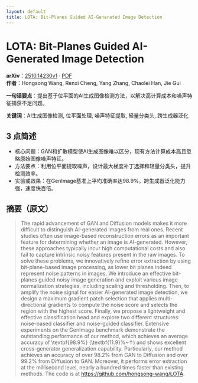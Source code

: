 ```yaml
---
layout: default
title: LOTA: Bit-Planes Guided AI-Generated Image Detection
---
```


# LOTA: Bit-Planes Guided AI-Generated Image Detection
**arXiv**：[2510.14230v1](https://arxiv.org/abs/2510.14230) · [PDF](https://arxiv.org/pdf/2510.14230.pdf)  
**作者**：Hongsong Wang, Renxi Cheng, Yang Zhang, Chaolei Han, Jie Gui  

**一句话要点**：提出基于位平面的AI生成图像检测方法，以解决高计算成本和噪声特征捕获不足问题。

**关键词**：AI生成图像检测, 位平面处理, 噪声特征提取, 轻量分类头, 跨生成器泛化

## 3 点简述
- 核心问题：GAN和扩散模型使AI生成图像难以区分，现有方法计算成本高且忽略原始图像噪声特征。
- 方法要点：利用位平面提取噪声，设计最大梯度补丁选择和轻量分类头，提升检测效率。
- 实验或效果：在GenImage基准上平均准确率达98.9%，跨生成器泛化能力强，速度快百倍。

## 摘要（原文）

> The rapid advancement of GAN and Diffusion models makes it more difficult to
> distinguish AI-generated images from real ones. Recent studies often use
> image-based reconstruction errors as an important feature for determining
> whether an image is AI-generated. However, these approaches typically incur
> high computational costs and also fail to capture intrinsic noisy features
> present in the raw images. To solve these problems, we innovatively refine
> error extraction by using bit-plane-based image processing, as lower bit planes
> indeed represent noise patterns in images. We introduce an effective bit-planes
> guided noisy image generation and exploit various image normalization
> strategies, including scaling and thresholding. Then, to amplify the noise
> signal for easier AI-generated image detection, we design a maximum gradient
> patch selection that applies multi-directional gradients to compute the noise
> score and selects the region with the highest score. Finally, we propose a
> lightweight and effective classification head and explore two different
> structures: noise-based classifier and noise-guided classifier. Extensive
> experiments on the GenImage benchmark demonstrate the outstanding performance
> of our method, which achieves an average accuracy of \textbf{98.9\%}
> (\textbf{11.9}\%~$\uparrow$) and shows excellent cross-generator generalization
> capability. Particularly, our method achieves an accuracy of over 98.2\% from
> GAN to Diffusion and over 99.2\% from Diffusion to GAN. Moreover, it performs
> error extraction at the millisecond level, nearly a hundred times faster than
> existing methods. The code is at https://github.com/hongsong-wang/LOTA.

